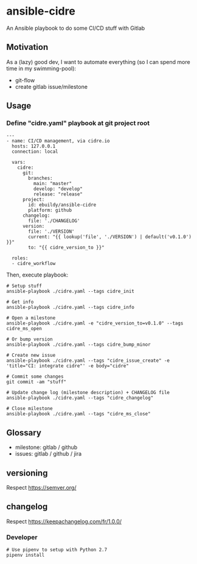 # ansible-cidre
An Ansible playbook to do some CI/CD stuff with Gitlab

## Motivation

As a (lazy) good dev, I want to automate everything (so I can spend more time in my swimming-pool):
- git-flow
- create gitlab issue/milestone

## Usage

### Define "cidre.yaml" playbook at git project root

```
---
- name: CI/CD management, via cidre.io
  hosts: 127.0.0.1
  connection: local

  vars:
    cidre:
      git:
        branches:
          main: "master"
          develop: "develop"
          release: "release"
      project:
        id: ebuildy/ansible-cidre
        platform: github
      changelog:
        file: './CHANGELOG'
      version:
        file: './VERSION'
        current: "{{ lookup('file', './VERSION') | default('v0.1.0') }}"
        to: "{{ cidre_version_to }}"

  roles:
  - cidre_workflow
```

Then, execute playbook:

```
# Setup stuff
ansible-playbook ./cidre.yaml --tags cidre_init

# Get info
ansible-playbook ./cidre.yaml --tags cidre_info

# Open a milestone
ansible-playbook ./cidre.yaml -e "cidre_version_to=v0.1.0" --tags cidre_ms_open

# Or bump version
ansible-playbook ./cidre.yaml --tags cidre_bump_minor

# Create new issue
ansible-playbook ./cidre.yaml --tags "cidre_issue_create" -e 'title="CI: integrate cidre"' -e body="cidre"

# Commit some changes
git commit -am "stuff"

# Update change log (milestone description) + CHANGELOG file
ansible-playbook ./cidre.yaml --tags "cidre_changelog"

# Close milestone
ansible-playbook ./cidre.yaml --tags "cidre_ms_close"

```

## Glossary

* milestone: gitlab / github
* issues: gitlab / github / jira

## versioning

Respect https://semver.org/

## changelog

Respect https://keepachangelog.com/fr/1.0.0/

### Developer

```
# Use pipenv to setup with Python 2.7
pipenv install

```
